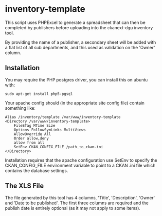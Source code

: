 # inventory-template

This script uses PHPExcel to generate a spreadsheet that can then be completed by publishers before uploading into the ckanext-dgu inventory tool.

By providing the name of a publisher, a secondary sheet will be added with a flat list of all sub departments, and this used as validation on the 'Owner' column.

## Installation

You may require the PHP postgres driver, you can install this on ubuntu with:

    sudo apt-get install php5-pgsql

Your apache config should (in the appropriate site config file) contain something like:

    Alias /inventory/template /var/www/inventory-template
    <Directory /var/www/inventory-template>
        FileETag MTime Size
        Options FollowSymLinks MultiViews
        AllowOverride All
        Order allow,deny
        allow from all
        SetEnv CKAN_CONFIG_FILE /path_to_ckan.ini
    </Directory>

Installation requires that the apache configuration use SetEnv to specify the CKAN_CONFIG_FILE environment variable to point to a CKAN .ini file which contains the database settings.


## The XLS File

The file generated by this tool has 4 columns, 'Title', 'Description', 'Owner' and 'Date to be published'. The first three columns are required and the publish date is entirely optional (as it may not apply to some items).